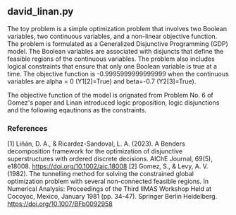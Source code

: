 ## david_linan.py

The toy problem is a simple optimization problem that involves two Boolean variables, two continuous variables, and a non-linear objective function.
The problem is formulated as a Generalized Disjunctive Programming (GDP) model.
The Boolean variables are associated with disjuncts that define the feasible regions of the continuous variables.
The problem also includes logical constraints that ensure that only one Boolean variable is true at a time.
The objective function is -0.9995999999999999 when the continuous variables are alpha = 0 (Y1[2]=True) and beta=-0.7 (Y2[3]=True).

The objective function of the model is orignated from Problem No. 6 of Gomez's paper and Linan introduced logic proposition, logic disjunctions and the following eqautinons as the constraints.


### References

[1] Liñán, D. A., & Ricardez-Sandoval, L. A. (2023). A Benders decomposition framework for the optimization of disjunctive superstructures with ordered discrete decisions. AIChE Journal, 69(5), e18008. https://doi.org/10.1002/aic.18008
[2] Gomez, S., & Levy, A. V. (1982). The tunnelling method for solving the constrained global optimization problem with several non-connected feasible regions. In Numerical Analysis: Proceedings of the Third IIMAS Workshop Held at Cocoyoc, Mexico, January 1981 (pp. 34-47). Springer Berlin Heidelberg. https://doi.org/10.1007/BFb0092958

